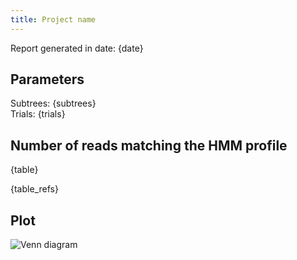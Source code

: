 ```yaml
---
title: Project name
---
```


Report generated in date: {date}

## Parameters

Subtrees: {subtrees}  
Trials: {trials}

## Number of reads matching the HMM profile

{table}

{table_refs}

## Plot

![Venn diagram](Venn_diagram.jpg "Venn diagram")
